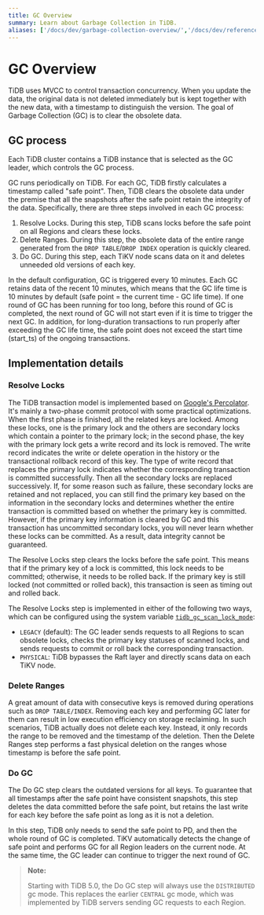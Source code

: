 ```yaml
---
title: GC Overview
summary: Learn about Garbage Collection in TiDB.
aliases: ['/docs/dev/garbage-collection-overview/','/docs/dev/reference/garbage-collection/overview/']
---
```


# GC Overview

TiDB uses MVCC to control transaction concurrency. When you update the data, the original data is not deleted immediately but is kept together with the new data, with a timestamp to distinguish the version. The goal of Garbage Collection (GC) is to clear the obsolete data.

## GC process

Each TiDB cluster contains a TiDB instance that is selected as the GC leader, which controls the GC process.

GC runs periodically on TiDB. For each GC, TiDB firstly calculates a timestamp called "safe point". Then, TiDB clears the obsolete data under the premise that all the snapshots after the safe point retain the integrity of the data. Specifically, there are three steps involved in each GC process:

1. Resolve Locks. During this step, TiDB scans locks before the safe point on all Regions and clears these locks.
2. Delete Ranges. During this step, the obsolete data of the entire range generated from the `DROP TABLE`/`DROP INDEX` operation is quickly cleared.
3. Do GC. During this step, each TiKV node scans data on it and deletes unneeded old versions of each key.

In the default configuration, GC is triggered every 10 minutes. Each GC retains data of the recent 10 minutes, which means that the GC life time is 10 minutes by default (safe point = the current time - GC life time). If one round of GC has been running for too long, before this round of GC is completed, the next round of GC will not start even if it is time to trigger the next GC. In addition, for long-duration transactions to run properly after exceeding the GC life time, the safe point does not exceed the start time (start_ts) of the ongoing transactions.

## Implementation details

### Resolve Locks

The TiDB transaction model is implemented based on [Google's Percolator](https://ai.google/research/pubs/pub36726). It's mainly a two-phase commit protocol with some practical optimizations. When the first phase is finished, all the related keys are locked. Among these locks, one is the primary lock and the others are secondary locks which contain a pointer to the primary lock; in the second phase, the key with the primary lock gets a write record and its lock is removed. The write record indicates the write or delete operation in the history or the transactional rollback record of this key. The type of write record that replaces the primary lock indicates whether the corresponding transaction is committed successfully. Then all the secondary locks are replaced successively. If, for some reason such as failure, these secondary locks are retained and not replaced, you can still find the primary key based on the information in the secondary locks and determines whether the entire transaction is committed based on whether the primary key is committed. However, if the primary key information is cleared by GC and this transaction has uncommitted secondary locks, you will never learn whether these locks can be committed. As a result, data integrity cannot be guaranteed.

The Resolve Locks step clears the locks before the safe point. This means that if the primary key of a lock is committed, this lock needs to be committed; otherwise, it needs to be rolled back. If the primary key is still locked (not committed or rolled back), this transaction is seen as timing out and rolled back.

The Resolve Locks step is implemented in either of the following two ways, which can be configured using the system variable [`tidb_gc_scan_lock_mode`](/system-variables.md#tidb_gc_scan_lock_mode-new-in-v50-ga):

- `LEGACY` (default): The GC leader sends requests to all Regions to scan obsolete locks, checks the primary key statuses of scanned locks, and sends requests to commit or roll back the corresponding transaction.
- `PHYSICAL`: TiDB bypasses the Raft layer and directly scans data on each TiKV node.

### Delete Ranges

A great amount of data with consecutive keys is removed during operations such as `DROP TABLE/INDEX`. Removing each key and performing GC later for them can result in low execution efficiency on storage reclaiming. In such scenarios, TiDB actually does not delete each key. Instead, it only records the range to be removed and the timestamp of the deletion. Then the Delete Ranges step performs a fast physical deletion on the ranges whose timestamp is before the safe point.

### Do GC

The Do GC step clears the outdated versions for all keys. To guarantee that all timestamps after the safe point have consistent snapshots, this step deletes the data committed before the safe point, but retains the last write for each key before the safe point as long as it is not a deletion.

In this step, TiDB only needs to send the safe point to PD, and then the whole round of GC is completed. TiKV automatically detects the change of safe point and performs GC for all Region leaders on the current node. At the same time, the GC leader can continue to trigger the next round of GC.

> **Note:**
>
> Starting with TiDB 5.0, the Do GC step will always use the `DISTRIBUTED` gc mode. This replaces the earlier `CENTRAL` gc mode, which was implemented by TiDB servers sending GC requests to each Region.
